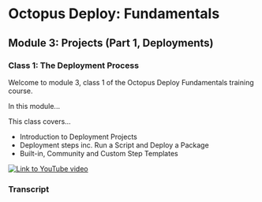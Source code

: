 # Octopus Deploy: Fundamentals
## Module 3: Projects (Part 1, Deployments)
### Class 1: The Deployment Process

Welcome to module 3, class 1 of the Octopus Deploy Fundamentals training course.

In this module...

This class covers...
- Introduction to Deployment Projects
- Deployment steps inc. Run a Script and Deploy a Package
- Built-in, Community and Custom Step Templates

[![Link to YouTube video](https://img.youtube.com/vi/tPb6CLHyNLA/0.jpg)](https://www.youtube.com/embed/tPb6CLHyNLA)

### Transcript


